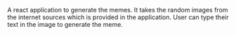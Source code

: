 A react application to generate the memes. It takes the random images from the internet sources which is provided in the application.
User can type their text in the image to generate the meme.

